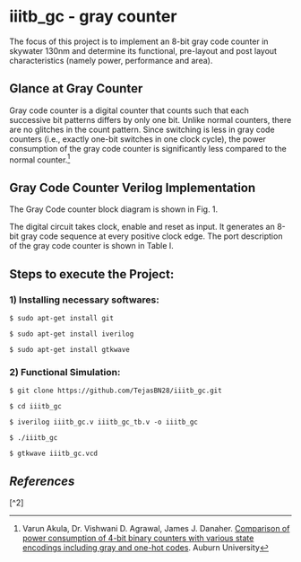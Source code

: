 # iiitb_gc - gray counter
The focus of this project is to implement an 8-bit gray code counter in skywater 130nm and determine its functional, pre-layout and post layout characteristics (namely power, performance and area). 

## Glance at Gray Counter
Gray code counter is a digital counter that counts such that each successive bit patterns differs by only one bit. Unlike normal counters, there are no glitches in the count pattern. Since switching is less in gray code counters (i.e., exactly one-bit switches in one clock cycle), the power consumption of the gray code counter is significantly less compared to the normal counter.[^1]

## Gray Code Counter Verilog Implementation
The Gray Code counter block diagram is shown in Fig. 1. 


The digital circuit takes clock, enable and reset as input. It generates an 8-bit gray code sequence at every positive clock edge. The port description of the gray code counter is shown in Table I. 

## Steps to execute the Project:

### 1) Installing necessary softwares:
  ```
  $ sudo apt-get install git 
  
  $ sudo apt-get install iverilog 
  
  $ sudo apt-get install gtkwave 
  ```

### 2) Functional Simulation:
  ```
  $ git clone https://github.com/TejasBN28/iiitb_gc.git
  
  $ cd iiitb_gc
  
  $ iverilog iiitb_gc.v iiitb_gc_tb.v -o iiitb_gc
  
  $ ./iiitb_gc
  
  $ gtkwave iiitb_gc.vcd
```


## *References*
[^1]: Varun Akula, Dr. Vishwani D. Agrawal, James J. Danaher. [Comparison of power consumption of 4-bit binary counters with various state encodings including gray and one-hot codes](https://www.eng.auburn.edu/~vagrawal/COURSE/E6270_Spr15/PROJECT/REPORTS/Varun%20Akula%20Project%20Report.pdf). Auburn University

[^2]
